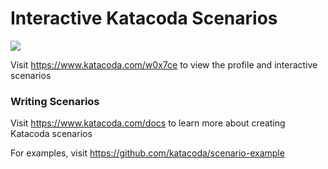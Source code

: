 # Interactive Katacoda Scenarios

[![](http://shields.katacoda.com/katacoda/w0x7ce/count.svg)](https://www.katacoda.com/w0x7ce "Get your profile on Katacoda.com")

Visit https://www.katacoda.com/w0x7ce to view the profile and interactive scenarios

### Writing Scenarios
Visit https://www.katacoda.com/docs to learn more about creating Katacoda scenarios

For examples, visit https://github.com/katacoda/scenario-example
